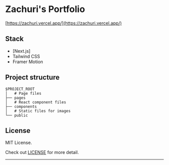 # Zachuri's Portfolio

[https://zachuri.vercel.app/](https://zachuri.vercel.app/)

## Stack

- [Next.js]
- Tailwind CSS
- Framer Motion

## Project structure
```
$PROJECT_ROOT
│   # Page files
├── pages
│   # React component files
├── components
│   # Static files for images
└── public
```

## License

MIT License.

Check out [LICENSE](./LICENSE.md) for more detail.

---
